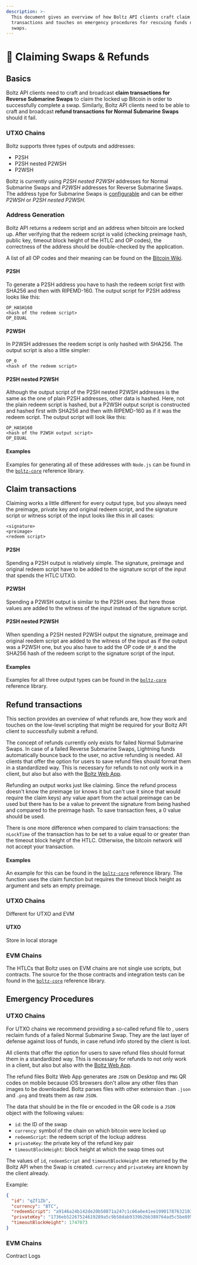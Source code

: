 ```yaml
---
description: >-
  This document gives an overview of how Boltz API clients craft claim & refund
  transactions and touches on emergency procedures for rescuing funds of failed
  swaps.
---
```


# 🧾 Claiming Swaps & Refunds

## Basics

Boltz API clients need to craft and broadcast **claim transactions for Reverse Submarine Swaps** to claim the locked up Bitcoin in order to successfully complete a swap. Similarly, Boltz API clients need to be able to craft and broadcast **refund transactions for Normal Submarine Swaps** should it fail.

### UTXO Chains

Boltz supports three types of outputs and addresses:

* P2SH
* P2SH nested P2WSH
* P2WSH

Boltz is currently using _P2SH nested P2WSH_ addresses for Normal Submarine Swaps and _P2WSH_ addresses for Reverse Submarine Swaps. The address type for Submarine Swaps is [configurable](deployment.md) and can be either _P2WSH_ or _P2SH nested P2WSH_.

### Address Generation

Boltz API returns a redeem script and an address when bitcoin are locked up. After verifying that the redeem script is valid (checking preimage hash, public key, timeout block height of the HTLC and OP codes), the correctness of the address should be double-checked by the application.

A list of all OP codes and their meaning can be found on the [Bitcoin Wiki](https://en.bitcoin.it/wiki/Script).

#### P2SH

To generate a P2SH address you have to hash the redeem script first with SHA256 and then with RIPEMD-160. The output script for P2SH address looks like this:

```
OP_HASH160
<hash of the redeem script>
OP_EQUAL
```

#### P2WSH

In P2WSH addresses the reedem script is only hashed with SHA256. The output script is also a little simpler:

```
OP_0
<hash of the redeem script>
```

#### P2SH nested P2WSH

Although the output script of the P2SH nested P2WSH addresses is the same as the one of plain P2SH addresses, other data is hashed. Here, not the plain redeem script is hashed, but a P2WSH output script is constructed and hashed first with SHA256 and then with RIPEMD-160 as if it was the redeem script. The output script will look like this:

```
OP_HASH160
<hash of the P2WSH output script>
OP_EQUAL
```

#### Examples

Examples for generating all of these addresses with `Node.js` can be found in the [`boltz-core`](https://github.com/BoltzExchange/boltz-core/blob/master/lib/swap/Scripts.ts) reference library.

## Claim transactions

Claiming works a little different for every output type, but you always need the preimage, private key and original redeem script, and the signature script or witness script of the input looks like this in all cases:

```
<signature>
<preimage>
<redeem script>
```

#### P2SH

Spending a P2SH output is relatively simple. The signature, preimage and original redeem script have to be added to the signature script of the input that spends the HTLC UTXO.

#### P2WSH

Spending a P2WSH output is similar to the P2SH ones. But here those values are added to the witness of the input instead of the signature script.

#### P2SH nested P2WSH

When spending a P2SH nested P2WSH output the signature, preimage and original reedem script are added to the witness of the input as if the output was a P2WSH one, but you also have to add the OP code `OP_0` and the SHA256 hash of the redeem script to the signature script of the input.

#### Examples

Examples for all three output types can be found in the [`boltz-core` ](https://github.com/BoltzExchange/boltz-core/blob/master/lib/swap/Claim.ts#L23)reference library.

## Refund transactions

This section provides an overview of what refunds are, how they work and touches on the low-level scripting that might be required for your Boltz API client to successfully submit a refund.

The concept of refunds currently only exists for failed Normal Submarine Swaps. In case of a failed Reverse Submarine Swaps, Lightning funds automatically bounce back to the user, no active refunding is needed. All clients that offer the option for users to save refund files should format them in a standardized way. This is necessary for refunds to not only work in a client, but also but also with the [Boltz Web App](https://boltz.exchange/refund).

Refunding an output works just like claiming. Since the refund process doesn't know the preimage (or knows it but can't use it since that would require the claim keys) any value apart from the actual preimage can be used but there has to be a value to prevent the signature from being hashed and compared to the preimage hash. To save transaction fees, a 0 value should be used.

There is one more difference when compared to claim transactions: the `nLockTime` of the transaction has to be set to a value equal to or greater than the timeout block height of the HTLC. Otherwise, the bitcoin network will not accept your transaction.

#### Examples

An example for this can be found in the [`boltz-core`](https://github.com/BoltzExchange/boltz-core/blob/master/lib/swap/Refund.ts) reference library. The function uses the claim function but requires the timeout block height as argument and sets an empty preimage.

### UTXO Chains

Different for UTXO and EVM

#### UTXO

Store in local storage

### EVM Chains

The HTLCs that Boltz uses on EVM chains are not single use scripts, but contracts. The source for the those contracts and integration tests can be found in the [`boltz-core`](https://github.com/BoltzExchange/boltz-core/tree/master/contracts) reference library.

## Emergency Procedures

### UTXO Chains

For UTXO chains we recommend providing a so-called refund file to , users reclaim funds of a failed Normal Submarine Swap. They are the last layer of defense against loss of funds, in case refund info stored by the client is lost.

All clients that offer the option for users to save refund files should format them in a standardized way. This is necessary for refunds to not only work in a client, but also but also with the [Boltz Web App](https://boltz.exchange/refund).

The refund files Boltz Web App generates are `JSON` on Desktop and `PNG` QR codes on mobile because iOS browsers don't allow any other files than images to be downloaded. Boltz parses files with other extension than `.json` and `.png` and treats them as raw `JSON`.

The data that should be in the file or encoded in the QR code is a `JSON` object with the following values:

* `id`: the ID of the swap
* `currency`: symbol of the chain on which bitcoin were locked up
* `redeemScript`: the redeem script of the lockup address
* `privateKey`: the private key of the refund key pair
* `timeoutBlockHeight`: block height at which the swap times out

The values of `id`, `redeemScript` and `timeoutBlockHeight` are returned by the Boltz API when the Swap is created. `currency` and `privateKey` are known by the client already.

Example:

```json
{
  "id": "qZf1Zb",
  "currency": "BTC",
  "redeemScript": "a9146a24b142de20b50871a247c1c66a6e41ee199017876321038ce1d1be5a22b396ccafc109c86717bc081301fe58d1958546d5aba647047af3670381a81ab1752102d23a7d39395f40a71a490cf79e0f2df5da2fb006fdab660bc0c78ef0c9ba457668ac",
  "privateKey": "1736eb52267524619289a5c9b58dab9339b2bb389764ad5c5be8955d9aadeeab",
  "timeoutBlockHeight": 1747073
}
```

### EVM Chains

Contract Logs
